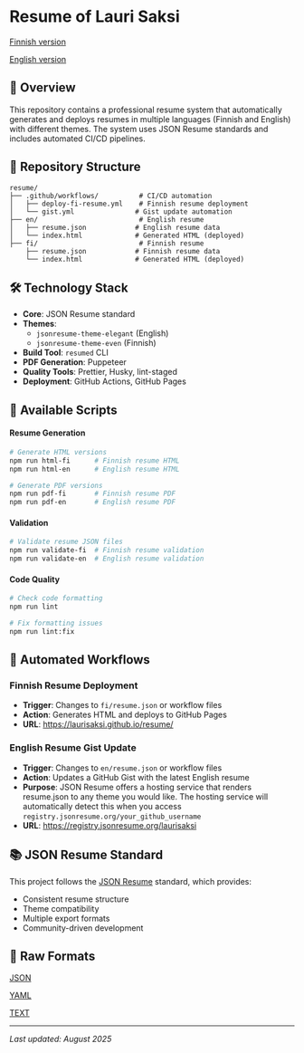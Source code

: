 # Resume of Lauri Saksi

[Finnish version](https://laurisaksi.github.io/resume/)

[English version](https://registry.jsonresume.org/laurisaksi?theme=even)

## 🌟 Overview

This repository contains a professional resume system that automatically generates and deploys resumes in multiple languages (Finnish and English) with different themes. The system uses JSON Resume standards and includes automated CI/CD pipelines.

## 📁 Repository Structure

```
resume/
├── .github/workflows/          # CI/CD automation
│   ├── deploy-fi-resume.yml    # Finnish resume deployment
│   └── gist.yml               # Gist update automation
├── en/                         # English resume
│   ├── resume.json            # English resume data
│   └── index.html             # Generated HTML (deployed)
├── fi/                         # Finnish resume
    ├── resume.json            # Finnish resume data
    └── index.html             # Generated HTML (deployed)

```

## 🛠️ Technology Stack

- **Core**: JSON Resume standard
- **Themes**:
  - `jsonresume-theme-elegant` (English)
  - `jsonresume-theme-even` (Finnish)
- **Build Tool**: `resumed` CLI
- **PDF Generation**: Puppeteer
- **Quality Tools**: Prettier, Husky, lint-staged
- **Deployment**: GitHub Actions, GitHub Pages

## 📝 Available Scripts

#### Resume Generation

```bash
# Generate HTML versions
npm run html-fi      # Finnish resume HTML
npm run html-en      # English resume HTML

# Generate PDF versions
npm run pdf-fi       # Finnish resume PDF
npm run pdf-en       # English resume PDF
```

#### Validation

```bash
# Validate resume JSON files
npm run validate-fi  # Finnish resume validation
npm run validate-en  # English resume validation
```

#### Code Quality

```bash
# Check code formatting
npm run lint

# Fix formatting issues
npm run lint:fix
```

## 🔄 Automated Workflows

### Finnish Resume Deployment

- **Trigger**: Changes to `fi/resume.json` or workflow files
- **Action**: Generates HTML and deploys to GitHub Pages
- **URL**: https://laurisaksi.github.io/resume/

### English Resume Gist Update

- **Trigger**: Changes to `en/resume.json` or workflow files
- **Action**: Updates a GitHub Gist with the latest English resume
- **Purpose**: JSON Resume offers a hosting service that renders resume.json to any theme you would like. The hosting service will automatically detect this when you access `registry.jsonresume.org/your_github_username`
- **URL**: https://registry.jsonresume.org/laurisaksi

## 📚 JSON Resume Standard

This project follows the [JSON Resume](https://jsonresume.org/) standard, which provides:

- Consistent resume structure
- Theme compatibility
- Multiple export formats
- Community-driven development

## 🥩 Raw Formats

[JSON](https://registry.jsonresume.org/laurisaksi.json)

[YAML](https://registry.jsonresume.org/laurisaksi.yaml)

[TEXT](https://registry.jsonresume.org/laurisaksi.txt)

---

_Last updated: August 2025_
